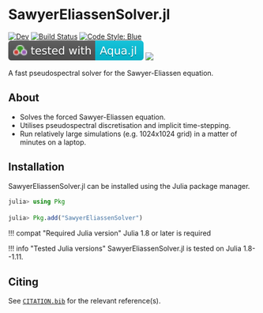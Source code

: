 # SawyerEliassenSolver.jl

<!-- [![Stable](https://img.shields.io/badge/docs-stable-blue.svg)](https://Jamie-Hilditch.github.io/SawyerEliassenSolver.jl/stable/) -->
[![Dev](https://img.shields.io/badge/docs-dev-blue.svg)](https://Jamie-Hilditch.github.io/SawyerEliassenSolver.jl/dev/)
[![Build Status](https://github.com/Jamie-Hilditch/SawyerEliassenSolver/actions/workflows/CI.yml/badge.svg?branch=main)](https://github.com/Jamie-Hilditch/SawyerEliassenSolver/actions/workflows/CI.yml?query=branch%3Amain)
[![Code Style: Blue](https://img.shields.io/badge/code%20style-blue-4495d1.svg)](https://github.com/invenia/BlueStyle)
[![Aqua](https://raw.githubusercontent.com/JuliaTesting/Aqua.jl/master/badge.svg)](https://github.com/JuliaTesting/Aqua.jl)
[![](https://img.shields.io/badge/%F0%9F%9B%A9%EF%B8%8F_tested_with-JET.jl-233f9a)](https://github.com/aviatesk/JET.jl)


A fast pseudospectral solver for the Sawyer-Eliassen equation. 

## About 

- Solves the forced Sawyer-Eliassen equation.
- Utilises pseudospectral discretisation and implicit time-stepping.
- Run relatively large simulations (e.g. 1024x1024 grid) in a matter of minutes on a laptop.

## Installation

SawyerEliassenSolver.jl can be installed using the Julia package manager.

```julia
julia> using Pkg

julia> Pkg.add("SawyerEliassenSolver")
```

!!! compat "Required Julia version"
    Julia 1.8 or later is required

!!! info "Tested Julia versions"
    SawyerEliassenSolver.jl is tested on Julia 1.8--1.11.

## Citing

See [`CITATION.bib`](CITATION.bib) for the relevant reference(s).
